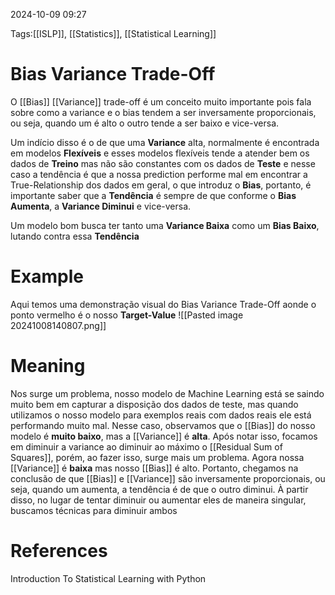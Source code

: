 2024-10-09 09:27

Tags:[[ISLP]], [[Statistics]], [[Statistical Learning]]

# Bias Variance Trade-Off

O [[Bias]] [[Variance]] trade-off é um conceito muito importante pois fala sobre como a variance e o bias tendem a ser inversamente proporcionais, ou seja, quando um é alto o outro tende a ser baixo e vice-versa.

Um indício disso é o de que uma **Variance** alta, normalmente é encontrada em modelos **Flexíveis** e esses modelos flexíveis tende a atender bem os dados de **Treino** mas não são constantes com os dados de **Teste** e nesse caso a tendência é que a nossa prediction performe mal em encontrar a True-Relationship dos dados em geral, o que introduz o **Bias**, portanto, é importante saber que a **Tendência** é sempre de que conforme o **Bias Aumenta**, a **Variance Diminui** e vice-versa.

Um modelo bom busca ter tanto uma **Variance Baixa** como um **Bias Baixo**, lutando contra essa **Tendência**

# Example

Aqui temos uma demonstração visual do Bias Variance Trade-Off aonde o ponto vermelho é o nosso **Target-Value**
![[Pasted image 20241008140807.png]]

# Meaning

Nos surge um problema, nosso modelo de Machine Learning está se saindo muito bem em capturar a disposição dos dados de teste, mas quando utilizamos o nosso modelo para exemplos reais com dados reais ele está performando muito mal. Nesse caso, observamos que o [[Bias]] do nosso modelo é **muito baixo**, mas a [[Variance]] é **alta**. Após notar isso, focamos em diminuir a variance ao diminuir ao máximo o [[Residual Sum of Squares]], porém, ao fazer isso, surge mais um problema. Agora nossa [[Variance]] é **baixa** mas nosso [[Bias]] é alto. Portanto, chegamos na conclusão de que [[Bias]] e [[Variance]] são inversamente proporcionais, ou seja, quando um aumenta, a tendência é de que o outro diminui. À partir disso, no lugar de tentar diminuir ou aumentar eles de maneira singular, buscamos técnicas para diminuir ambos

# References

Introduction To Statistical Learning with Python